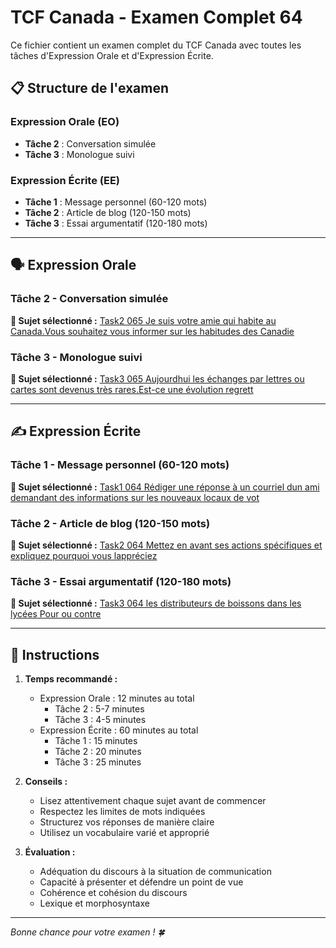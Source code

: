 # TCF Canada - Examen Complet 64

Ce fichier contient un examen complet du TCF Canada avec toutes les tâches d'Expression Orale et d'Expression Écrite.

## 📋 Structure de l'examen

### Expression Orale (EO)
- **Tâche 2** : Conversation simulée
- **Tâche 3** : Monologue suivi

### Expression Écrite (EE)  
- **Tâche 1** : Message personnel (60-120 mots)
- **Tâche 2** : Article de blog (120-150 mots)
- **Tâche 3** : Essai argumentatif (120-180 mots)

---

## 🗣️ Expression Orale

### Tâche 2 - Conversation simulée

**📄 Sujet sélectionné :** [Task2 065 Je suis votre amie qui habite au Canada.Vous souhaitez vous informer sur les habitudes des Canadie](../tcf_canada/eo/task2/task2_065_Je_suis_votre_amie_qui_habite_au_Canada.Vous_souhaitez_vous_informer_sur_les_habitudes_des_Canadie.md)

### Tâche 3 - Monologue suivi

**📄 Sujet sélectionné :** [Task3 065 Aujourdhui les échanges par lettres ou cartes sont devenus très rares.Est-ce une évolution regrett](../tcf_canada/eo/task3/task3_065_Aujourdhui_les_échanges_par_lettres_ou_cartes_sont_devenus_très_rares.Est-ce_une_évolution_regrett.md)

---

## ✍️ Expression Écrite

### Tâche 1 - Message personnel (60-120 mots)

**📄 Sujet sélectionné :** [Task1 064 Rédiger une réponse à un courriel dun ami demandant des informations sur les nouveaux locaux de vot](../tcf_canada/ee/task1/task1_064_Rédiger_une_réponse_à_un_courriel_dun_ami_demandant_des_informations_sur_les_nouveaux_locaux_de_vot.md)

### Tâche 2 - Article de blog (120-150 mots)

**📄 Sujet sélectionné :** [Task2 064 Mettez en avant ses actions spécifiques et expliquez pourquoi vous lappréciez](../tcf_canada/ee/task2/task2_064_Mettez_en_avant_ses_actions_spécifiques_et_expliquez_pourquoi_vous_lappréciez.md)

### Tâche 3 - Essai argumentatif (120-180 mots)

**📄 Sujet sélectionné :** [Task3 064 les distributeurs de boissons dans les lycées Pour ou contre](../tcf_canada/ee/task3/task3_064_les_distributeurs_de_boissons_dans_les_lycées_Pour_ou_contre.md)

---

## 📝 Instructions

1. **Temps recommandé :**
   - Expression Orale : 12 minutes au total
     - Tâche 2 : 5-7 minutes
     - Tâche 3 : 4-5 minutes
   - Expression Écrite : 60 minutes au total
     - Tâche 1 : 15 minutes
     - Tâche 2 : 20 minutes  
     - Tâche 3 : 25 minutes

2. **Conseils :**
   - Lisez attentivement chaque sujet avant de commencer
   - Respectez les limites de mots indiquées
   - Structurez vos réponses de manière claire
   - Utilisez un vocabulaire varié et approprié

3. **Évaluation :**
   - Adéquation du discours à la situation de communication
   - Capacité à présenter et défendre un point de vue
   - Cohérence et cohésion du discours
   - Lexique et morphosyntaxe

---

*Bonne chance pour votre examen ! 🍀*
